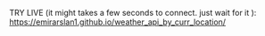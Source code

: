 TRY LIVE (it might takes a few seconds to connect. just wait for it ): https://emirarslan1.github.io/weather_api_by_curr_location/

